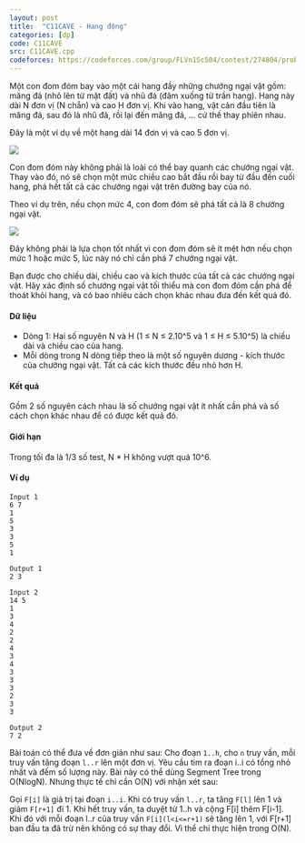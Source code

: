 ```yaml
---
layout: post
title:  "C11CAVE - Hang động"
categories: [dp]
code: C11CAVE
src: C11CAVE.cpp
codeforces: https://codeforces.com/group/FLVn1Sc504/contest/274804/problem/S
---
```




Một con đom đóm bay vào một cái hang đầy những chướng ngại vật gồm: măng đá (nhô lên từ mặt đất) và nhũ đá (đâm xuống từ trần hang). Hang này dài N đơn vị (N chẵn) và cao H đơn vị. Khi vào hang, vật cản đầu tiên là măng đá, sau đó là nhũ đã, rồi lại đến măng đá, ... cứ thế thay phiên nhau.

Đây là một ví dụ về một hang dài 14 đơn vị và cao 5 đơn vị.

![](http://vn.spoj.com/content/tohuuquan:C11CAVE_1.bmp)

Con đom đóm này không phải là loài có thể bay quanh các chướng ngại vật. Thay vào đó, nó sẽ chọn một mức chiều cao bắt đầu rồi bay từ đầu đến cuối hang, phá hết tất cả các chướng ngại vật trên đường bay của nó.

Theo ví dụ trên, nếu chọn mức 4, con đom đóm sẽ phá tất cả là 8 chướng ngại vật.

![](http://vn.spoj.com/content/tohuuquan:C11CAVE_2.bmp)

Đây không phải là lựa chọn tốt nhất vì con đom đóm sẽ ít mệt hơn nếu chọn mức 1 hoặc mức 5, lúc này nó chỉ cần phá 7 chướng ngại vật.

Bạn được cho chiều dài, chiều cao và kích thước của tất cả các chướng ngại vật. Hãy xác định số chướng ngại vật tối thiểu mà con đom đóm cần phá để thoát khỏi hang, và có bao nhiêu cách chọn khác nhau đưa đến kết quả đó.

#### Dữ liệu

+ Dòng 1: Hai số nguyên N và H (1 ≤ N ≤ 2.10^5 và 1 ≤ H ≤ 5.10^5) là chiều dài và chiều cao của hang.
+ Mỗi dòng trong N dòng tiếp theo là một số nguyên dương - kích thước của chướng ngại vật. Tất cả các kích thước đều nhỏ hơn H.

#### Kết quả

Gồm 2 số nguyên cách nhau là số chướng ngại vật ít nhất cần phá và số cách chọn khác nhau để có được kết quả đó.

#### Giới hạn

Trong tối đa là 1/3 số test, N \* H không vượt quá 10^6.

#### Ví dụ

```
Input 1
6 7  
1  
5  
3  
3  
5  
1

Output 1
2 3 

Input 2
14 5  
1  
3  
4  
2  
2  
4  
3  
4  
3  
3  
3  
2  
3  
3

Output 2
7 2
```

<!--more-->



Bài toán có thể đưa về đơn giản như sau: Cho đoạn `1..h`, cho `n` truy vấn, mỗi truy vấn tăng đoạn `l..r` lên một đơn vị. Yêu cầu tim ra đoạn i..i có tổng nhỏ nhất và đếm số lượng này. Bài này có thể dùng Segment Tree trong O(NlogN). Nhưng thực tế chỉ cần O(N) với nhận xét sau:

Gọi `F[i]` là giá trị tại đoạn `i..i`. Khi có truy vấn `l..r`, ta tăng `F[l]` lên 1 và giảm `F[r+1]` đi 1. Khi hết truy vấn, ta duyệt từ 1..h và cộng F[i] thêm F[i-1]. Khi đó với mỗi đoạn l..r của truy vấn `F[i](l<i<=r+1)` sẽ tăng lên 1, với F[r+1] ban đầu ta đã trừ nên không có sự thay đổi. Vì thể chỉ thực hiện trong O(N).
